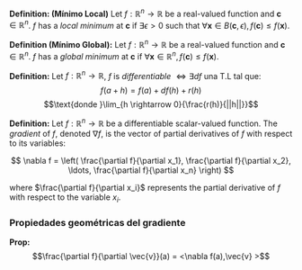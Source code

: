 **Definition: (Mínimo Local)** Let $f: \mathbb{R}^n \rightarrow \mathbb{R}$ be a real-valued function and $\mathbf{c} \in \mathbb{R}^n$. $f$ has a *local minimum* at $\mathbf{c}$ if $\exists \epsilon > 0$ such that $\forall \mathbf{x} \in B(\mathbf{c}, \epsilon), f(\mathbf{c}) \leq f(\mathbf{x})$.

**Definition (Mínimo Global):** Let $f: \mathbb{R}^n \rightarrow \mathbb{R}$ be a real-valued function and $\mathbf{c} \in \mathbb{R}^n$. $f$ has a *global minimum* at $\mathbf{c}$ if $\forall \mathbf{x} \in \mathbb{R}^n, f(\mathbf{c}) \leq f(\mathbf{x})$.

**Definition:** Let $f: \mathbb{R}^n \rightarrow \mathbb{R}$, $f$ is *differentiable* $\iff \exists df$ una T.L tal que:
$$f(a+h)=f(a)+df(h)+r(h)$$
$$\text{donde }\lim_{h \rightarrow 0}{\frac{r(h)}{||h||}}$$

**Definition:** Let $f: \mathbb{R}^n \rightarrow \mathbb{R}$ be a differentiable scalar-valued function. The *gradient* of $f$, denoted $\nabla f$, is the vector of partial derivatives of $f$ with respect to its variables:

$$
\nabla f = \left( \frac{\partial f}{\partial x_1}, \frac{\partial f}{\partial x_2}, \ldots, \frac{\partial f}{\partial x_n} \right)
$$

where $\frac{\partial f}{\partial x_i}$ represents the partial derivative of $f$ with respect to the variable $x_i$.

### Propiedades geométricas del gradiente
**Prop:**
$$\frac{\partial f}{\partial \vec{v}}(a) = <\nabla f(a),\vec{v} >$$